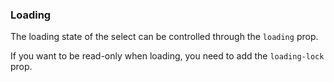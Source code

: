 ### Loading

The loading state of the select can be controlled through the `loading` prop.

If you want to be read-only when loading, you need to add the `loading-lock` prop.

